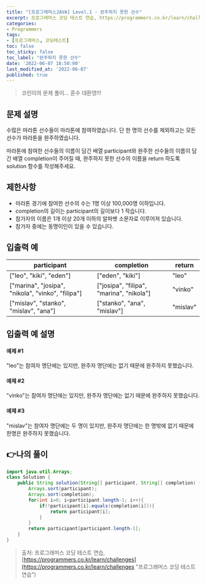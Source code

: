 ```yaml
---
title: "[프로그래머스JAVA] Level.1 - 완주하지 못한 선수"
excerpt: 프로그래머스 코딩 테스트 연습, https://programmers.co.kr/learn/challenges
categories:
- Programmers
tags:
- [프로그래머스, 코딩테스트]
toc: false
toc_sticky: false
toc_label: "완주하지 못한 선수"
date: '2022-06-07 18:50:00'
last_modified_at: '2022-06-07'
published: true
---
```

> 코린이의 문제 풀이... 훈수 대환영!!!

## 문제 설명

수많은 마라톤 선수들이 마라톤에 참여하였습니다. 단 한 명의 선수를 제외하고는 모든 선수가 마라톤을 완주하였습니다.

마라톤에 참여한 선수들의 이름이 담긴 배열 participant와 완주한 선수들의 이름이 담긴 배열 completion이 주어질 때, 완주하지 못한 선수의 이름을 return 하도록 solution 함수를 작성해주세요.

## 제한사항

-	마라톤 경기에 참여한 선수의 수는 1명 이상 100,000명 이하입니다.
-	completion의 길이는 participant의 길이보다 1 작습니다.
-	참가자의 이름은 1개 이상 20개 이하의 알파벳 소문자로 이루어져 있습니다.
-	참가자 중에는 동명이인이 있을 수 있습니다.

## 입출력 예

participant	|completion	|return
---|---|---
["leo", "kiki", "eden"]	|["eden", "kiki"]	|"leo"
["marina", "josipa", "nikola", "vinko", "filipa"]	|["josipa", "filipa", "marina", "nikola"]	|"vinko"
["mislav", "stanko", "mislav", "ana"]	|["stanko", "ana", "mislav"]	|"mislav"

## 입출력 예 설명

#### 예제 #1
"leo"는 참여자 명단에는 있지만, 완주자 명단에는 없기 때문에 완주하지 못했습니다.

#### 예제 #2
"vinko"는 참여자 명단에는 있지만, 완주자 명단에는 없기 때문에 완주하지 못했습니다.

#### 예제 #3
"mislav"는 참여자 명단에는 두 명이 있지만, 완주자 명단에는 한 명밖에 없기 때문에 한명은 완주하지 못했습니다.

## 👉나의 풀이
```java
import java.util.Arrays;
class Solution {
    public String solution(String[] participant, String[] completion) {
        Arrays.sort(participant);
        Arrays.sort(completion);
        for(int i=0; i<participant.length-1; i++){
            if(!participant[i].equals(completion[i])){
                return participant[i];
            }
        }
        return participant[participant.length-1];
    }
}
```

> 출처: 프로그래머스 코딩 테스트 연습, [https://programmers.co.kr/learn/challenges](https://programmers.co.kr/learn/challenges "프로그래머스 코딩 테스트 연습")